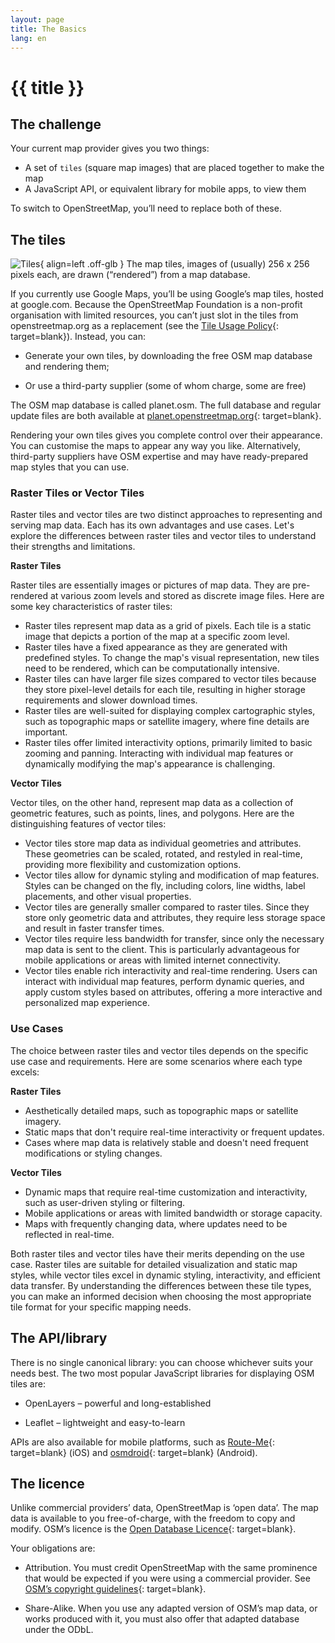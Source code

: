 ```yaml
---
layout: page
title: The Basics
lang: en
---
```


# {{ title }}

## The challenge

Your current map provider gives you two things:

* A set of `tiles` (square map images) that are placed together to make the map
* A JavaScript API, or equivalent library for mobile apps, to view them

To switch to OpenStreetMap, you’ll need to replace both of these.

## The tiles

![Tiles](/assets/img/tiles.webp){ align=left .off-glb }
The map tiles, images of (usually) 256 x 256 pixels each, are drawn (“rendered”) from a map database.

If you currently use Google Maps, you’ll be using Google’s map tiles, hosted at google.com. Because the OpenStreetMap Foundation is a non-profit organisation with limited resources, you can’t just slot in the tiles from openstreetmap.org as a replacement (see the [Tile Usage Policy](https://operations.osmfoundation.org/policies/tiles/){: target=blank}). Instead, you can:

* Generate your own tiles, by downloading the free OSM map database and rendering them;

* Or use a third-party supplier (some of whom charge, some are free)

The OSM map database is called planet.osm. The full database and regular update files are both available at [planet.openstreetmap.org](http://planet.openstreetmap.org/){: target=blank}.

Rendering your own tiles gives you complete control over their appearance. You can customise the maps to appear any way you like. Alternatively, third-party suppliers have OSM expertise and may have ready-prepared map styles that you can use.

### Raster Tiles or Vector Tiles

Raster tiles and vector tiles are two distinct approaches to representing and serving map data. Each has its own advantages and use cases. Let's explore the differences between raster tiles and vector tiles to understand their strengths and limitations.

**Raster Tiles**

Raster tiles are essentially images or pictures of map data. They are pre-rendered at various zoom levels and stored as discrete image files. Here are some key characteristics of raster tiles:

* Raster tiles represent map data as a grid of pixels. Each tile is a static image that depicts a portion of the map at a specific zoom level.
* Raster tiles have a fixed appearance as they are generated with predefined styles. To change the map's visual representation, new tiles need to be rendered, which can be computationally intensive.
* Raster tiles can have larger file sizes compared to vector tiles because they store pixel-level details for each tile, resulting in higher storage requirements and slower download times.
* Raster tiles are well-suited for displaying complex cartographic styles, such as topographic maps or satellite imagery, where fine details are important.
* Raster tiles offer limited interactivity options, primarily limited to basic zooming and panning. Interacting with individual map features or dynamically modifying the map's appearance is challenging.

**Vector Tiles**

Vector tiles, on the other hand, represent map data as a collection of geometric features, such as points, lines, and polygons. Here are the distinguishing features of vector tiles:

* Vector tiles store map data as individual geometries and attributes. These geometries can be scaled, rotated, and restyled in real-time, providing more flexibility and customization options.
* Vector tiles allow for dynamic styling and modification of map features. Styles can be changed on the fly, including colors, line widths, label placements, and other visual properties.
* Vector tiles are generally smaller compared to raster tiles. Since they store only geometric data and attributes, they require less storage space and result in faster transfer times.
* Vector tiles require less bandwidth for transfer, since only the necessary map data is sent to the client. This is particularly advantageous for mobile applications or areas with limited internet connectivity.
* Vector tiles enable rich interactivity and real-time rendering. Users can interact with individual map features, perform dynamic queries, and apply custom styles based on attributes, offering a more interactive and personalized map experience.

### Use Cases

The choice between raster tiles and vector tiles depends on the specific use case and requirements. Here are some scenarios where each type excels:

**Raster Tiles**

* Aesthetically detailed maps, such as topographic maps or satellite imagery.
* Static maps that don't require real-time interactivity or frequent updates.
* Cases where map data is relatively stable and doesn't need frequent modifications or styling changes.

**Vector Tiles**

* Dynamic maps that require real-time customization and interactivity, such as user-driven styling or filtering.
* Mobile applications or areas with limited bandwidth or storage capacity.
* Maps with frequently changing data, where updates need to be reflected in real-time.

Both raster tiles and vector tiles have their merits depending on the use case. Raster tiles are suitable for detailed visualization and static map styles, while vector tiles excel in dynamic styling, interactivity, and efficient data transfer. By understanding the differences between these tile types, you can make an informed decision when choosing the most appropriate tile format for your specific mapping needs.

## The API/library

There is no single canonical library: you can choose whichever suits your needs best. The two most popular JavaScript libraries for displaying OSM tiles are:

* OpenLayers – powerful and long-established

* Leaflet – lightweight and easy-to-learn

APIs are also available for mobile platforms, such as [Route-Me](https://github.com/route-me/route-me){: target=blank} (iOS) and [osmdroid](https://github.com/osmdroid/osmdroid){: target=blank} (Android).

## The licence

Unlike commercial providers’ data, OpenStreetMap is ‘open data’. The map data is available to you free-of-charge, with the freedom to copy and modify. OSM’s licence is the [Open Database Licence](http://opendatacommons.org/licenses/odbl/summary/){: target=blank}.

Your obligations are:

* Attribution. You must credit OpenStreetMap with the same prominence that would be expected if you were using a commercial provider. See [OSM’s copyright guidelines](http://www.openstreetmap.org/copyright){: target=blank}.

* Share-Alike. When you use any adapted version of OSM’s map data, or works produced with it, you must also offer that adapted database under the ODbL.
